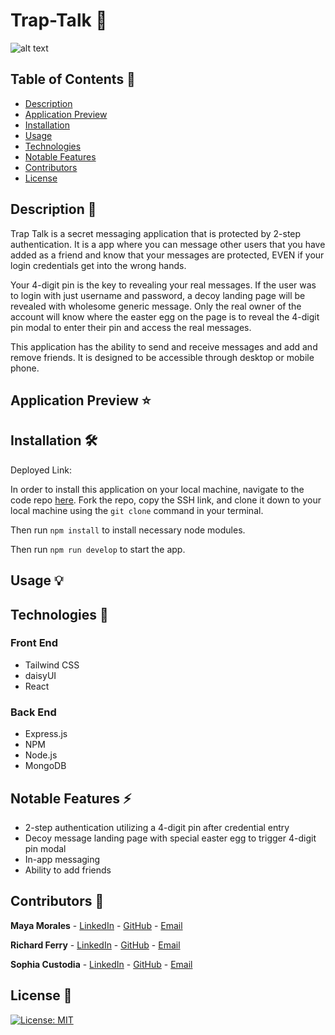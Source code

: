 # Trap-Talk 💬

![alt text]('main/client/src/components/images/traptalk-transparent.png)



## Table of Contents 📖

* [ Description ](#description-📝)
* [ Application Preview ](#application-preview-⭐)
* [ Installation ](#installation-🛠️)
* [ Usage ](#usage-💡)
* [ Technologies ](#technologies-🔧)
* [ Notable Features ](#notable-features-⚡️)
* [ Contributors ](#contributors-🙌)
* [ License ](#license-🔑)

## Description 📝

Trap Talk is a secret messaging application that is protected by 2-step authentication. It is a app where you can message other users that you have added as a friend and know that your messages are protected, EVEN if your login credentials get into the wrong hands. 

Your 4-digit pin is the key to revealing your real messages. If the user was to login with just username and password, a decoy landing page will be revealed with wholesome generic message. Only the real owner of the account will know where the easter egg on the page is to reveal the 4-digit pin modal to enter their pin and access the real messages.

This application has the ability to send and receive messages and add and remove friends. It is designed to be accessible through desktop or mobile phone.

## Application Preview ⭐

## Installation 🛠️

Deployed Link: 

In order to install this application on your local machine, navigate to the code repo [here](https://github.com/Sophtron5000/trap-talk). Fork the repo, copy the SSH link, and clone it down to your local machine using the `git clone` command in your terminal. 

Then run `npm install` to install necessary node modules.

Then run `npm run develop` to start the app.

## Usage 💡

## Technologies 🔧

### Front End

* Tailwind CSS
* daisyUI
* React

### Back End

* Express.js
* NPM
* Node.js
* MongoDB


## Notable Features ⚡️

* 2-step authentication utilizing a 4-digit pin after credential entry
* Decoy message landing page with special easter egg to trigger 4-digit pin modal
* In-app messaging
* Ability to add friends

## Contributors 🙌

**Maya Morales** - [LinkedIn](https://www.linkedin.com/in/maya-morales-1191351bb/) - [GitHub](https://github.com/mayaimorales) - [Email](mayainomorales@gmail.com)

**Richard Ferry** - [LinkedIn](https://www.linkedin.com/in/richard-ferry-83120514b/) - [GitHub](https://github.com/rich-f-p) - [Email](richardfpro864@gmail.com)

**Sophia Custodia** - [LinkedIn](https://www.linkedin.com/in/sophia-custodia/) - [GitHub](https://github.com/Sophtron5000) - [Email](sophtron@gmail.com)

## License 🔑

[![License: MIT](https://img.shields.io/badge/License-MIT-yellow.svg)](https://opensource.org/licenses/MIT)